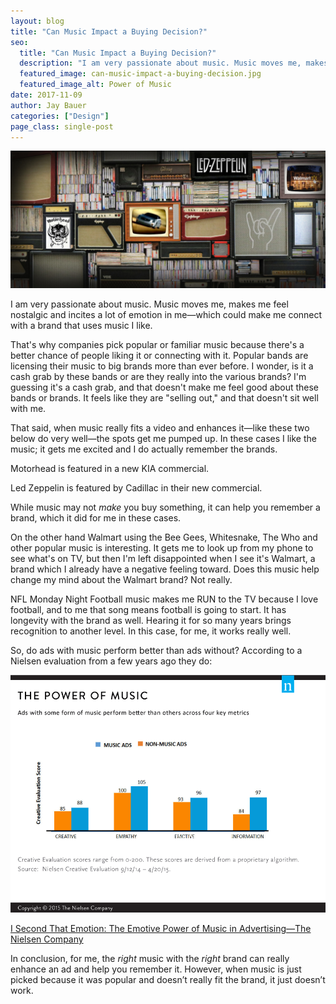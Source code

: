 ```yaml
---
layout: blog
title: "Can Music Impact a Buying Decision?"
seo:
  title: "Can Music Impact a Buying Decision?"
  description: "I am very passionate about music. Music moves me, makes me feel nostalgic and incites a lot of emotion in me—which could make me connect with a brand that uses music I like."
  featured_image: can-music-impact-a-buying-decision.jpg
  featured_image_alt: Power of Music
date: 2017-11-09
author: Jay Bauer
categories: ["Design"]
page_class: single-post
---
```


![Power of Music](can-music-impact-a-buying-decision.jpg)

I am very passionate about music. Music moves me, makes me feel nostalgic and incites a lot of emotion in me—which could make me connect with a brand that uses music I like.

That's why companies pick popular or familiar music because there's a better chance of people liking it or connecting with it. Popular bands are licensing their music to big brands more than ever before. I wonder, is it a cash grab by these bands or are they really into the various brands? I'm guessing it's a cash grab, and that doesn't make me feel good about these bands or brands. It feels like they are "selling out," and that doesn't sit well with me.

That said, when music really fits a video and enhances it—like these two below do very well—the spots get me pumped up. In these cases I like the music; it gets me excited and I do actually remember the brands.

Motorhead is featured in a new KIA commercial.

Led Zeppelin is featured by Cadillac in their new commercial.

While music may not _make_ you buy something, it can help you remember a brand, which it did for me in these cases.

On the other hand Walmart using the Bee Gees, Whitesnake, The Who and other popular music is interesting. It gets me to look up from my phone to see what's on TV, but then I'm left disappointed when I see it's Walmart, a brand which I already have a negative feeling toward. Does this music help change my mind about the Walmart brand? Not really.

NFL Monday Night Football music makes me RUN to the TV because I love football, and to me that song means football is going to start. It has longevity with the brand as well. Hearing it for so many years brings recognition to another level. In this case, for me, it works really well.

So, do ads with music perform better than ads without? According to a Nielsen evaluation from a few years ago they do:

<img src="can-music-impact-a-buying-decision-2.gif" alt="The Nielsen Company, I Second That Notion: The Power of Music in Advertising">

<a target="_blank" rel="noopener" href="http://www.nielsen.com/us/en/insights/news/2015/i-second-that-emotion-the-emotive-power-of-music-in-advertising.html">I Second That Emotion: The Emotive Power of Music in Advertising—The Nielsen Company</a>

In conclusion, for me, the _right_ music with the _right_ brand can really enhance an ad and help you remember it. However, when music is just picked because it was popular and doesn’t really fit the brand, it just doesn’t work.
